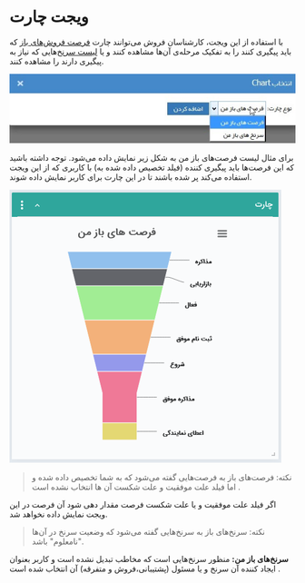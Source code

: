 # ویجت چارت  

با استفاده از این ویجت، کارشناسان فروش می‌توانند چارت [فرصت فروش‌های باز](https://github.com/1stco/PayamGostarDocs/blob/master/Help/Integrated-bank/Database/Opportunities/Opportunities.md) که باید پیگیری کنند را به تفکیک مرحله‌ی آن‌ها مشاهده کنند و یا [لیست سرنخ‌](https://github.com/1stco/PayamGostarDocs/blob/master/Help/Customer-relationship-management/My-clues/My-clues.md)هایی که نیاز به پیگیری دارند را مشاهده کنند.

![فرصت‌های باز من در ویجت چارت](./Images/My-on-Progress-Opportunities.jpg)

برای مثال لیست فرصت‌های باز من به شکل زیر نمایش داده می‌شود. توجه داشته باشید که این فرصت‌ها باید پیگیری کننده (فیلد تخصیص داده شده به) با کاربری که از این ویجت استفاده می‌کند پر شده باشند تا در این چارت  برای کاربر نمایش داده شوند.

![نمودار قیف فروش در ویجت چارت](./Images/Funnel-Chart.png)

> نکته: فرصت‌های باز به فرصت‌هایی گفته می‌شود که به شما تخصیص داده شده و  اما  فیلد علت موفقیت و علت شکست آن ها انتخاب نشده است .  

اگر فیلد علت موفقیت و یا علت شکست فرصت مقدار دهی شود آن فرصت در این ویجت نمایش داده نخواهد شد.

> نکته: سرنخ‌های باز به سرنخ‌هایی گفته می‌شود که وضعیت سرنخ در آن‌ها "نامعلوم" باشد.

**سرنخ‌های باز من:** منظور سرنخ‌هایی است که مخاطب تبدیل نشده است و  کاربر بعنوان ایجاد کننده آن سرنخ و یا مسئول (پشتیبانی،فروش و متفرقه) آن انتخاب شده است .

